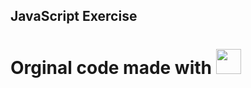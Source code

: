 ## JavaScript Exercise 
# Orginal code made with <img src="https://cdn.jsdelivr.net/gh/devicons/devicon/icons/javascript/javascript-original.svg" width="40" height="40"/>
          
